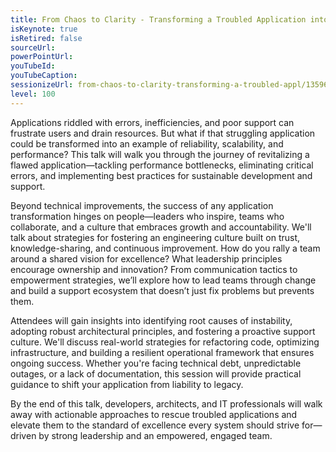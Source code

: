 ```yaml
---
title: From Chaos to Clarity - Transforming a Troubled Application into a Model of Excellence
isKeynote: true
isRetired: false
sourceUrl: 
powerPointUrl: 
youTubeId: 
youTubeCaption: 
sessionizeUrl: from-chaos-to-clarity-transforming-a-troubled-appl/135962
level: 100
---
```

Applications riddled with errors, inefficiencies, and poor support can frustrate users and drain resources. But what if that struggling application could be transformed into an example of reliability, scalability, and performance? This talk will walk you through the journey of revitalizing a flawed application—tackling performance bottlenecks, eliminating critical errors, and implementing best practices for sustainable development and support.  

Beyond technical improvements, the success of any application transformation hinges on people—leaders who inspire, teams who collaborate, and a culture that embraces growth and accountability. We'll talk about strategies for fostering an engineering culture built on trust, knowledge-sharing, and continuous improvement. How do you rally a team around a shared vision for excellence? What leadership principles encourage ownership and innovation? From communication tactics to empowerment strategies, we’ll explore how to lead teams through change and build a support ecosystem that doesn’t just fix problems but prevents them.  

Attendees will gain insights into identifying root causes of instability, adopting robust architectural principles, and fostering a proactive support culture. We'll discuss real-world strategies for refactoring code, optimizing infrastructure, and building a resilient operational framework that ensures ongoing success. Whether you're facing technical debt, unpredictable outages, or a lack of documentation, this session will provide practical guidance to shift your application from liability to legacy.  

By the end of this talk, developers, architects, and IT professionals will walk away with actionable approaches to rescue troubled applications and elevate them to the standard of excellence every system should strive for—driven by strong leadership and an empowered, engaged team.
